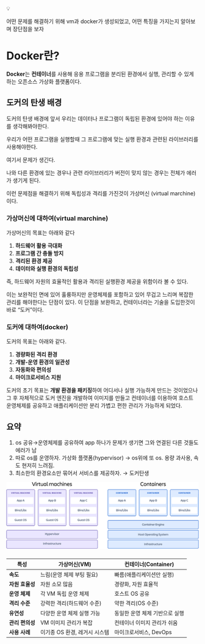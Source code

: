 <aside>
💡

어떤 문제를 해결하기 위해 vm과 docker가 생성되었고, 어떤 특징을 가지는지 알아보며 장단점을 보자

</aside>

# Docker란?

**Docker**는 **컨테이너**를 사용해 응용 프로그램을 분리된 환경에서 실행, 관리할 수 있게 하는 오픈소스 가상화 플랫폼이다.

## 도커의 탄생 배경

 도커의 탄생 배경에 앞서 우리는 데이터나 프로그램이 독립된 환경에 있어야 하는 이유를 생각해봐야한다. 

우리가 어떤 프로그램을 실행할때 그 프로그램에 맞는 실행 환경과 관련된 라이브러리를 사용해야한다. 

여기서 문제가 생긴다. 

나와 다른 환경에 있는 경우나 관련 라이브러리가 버전이 맞지 않는 경우는 전체가 에러가 생기게 된다. 

이런 문제점을 해결하기 위해 독립성과 격리를 가진것이 가상머신 (virtual marchine)이다. 

### 가상머신에 대하여(virtual marchine)

 가상머신의 목표는 아래와 같다 

1. **하드웨어 활용 극대화**
2. **프로그램 간 충돌 방지**
3. **격리된 환경 제공**
4. **데이터와 실행 환경의 독립성**

즉, 하드웨어 자원의 효율적인 활용과 격리된 실행환경 제공을 위함이라 볼 수 있다. 

이는 보완적인 면에 있어 훌륭하지만 운영체제를 포함하고 있어 무겁고 느리며 복잡한 관리를 해야한다는 단점이 있다. 이 단점을 보완하고, 컨테이너라는 기술을 도입한것이 바로 “도커”이다. 

### 도커에 대하여(docker)

 도커의 목표는 아래와 같다.

1. **경량화된 격리 환경**
2. **개발-운영 환경의 일관성**
3. **자동화와 편의성**
4. **마이크로서비스 지원**

도커의 초기 목표는 **개발 환경을 패키징**하여 어디서나 실행 가능하게 만드는 것이었으나 그 후 자체적으로 도커 엔진을 개발하여 이미지를 만들고 컨테이너를 이용하여 호스트 운영체제를 공유하고 애플리케이션만 분리 가볍고 편한 관리가 가능하게 되었다. 

## 요약

1. os 공유→운영체제를 공유하여 app 하나가 문제가 생기면 그와 연결된 다른 것들도 에러가 남   
2. 따로 os를 운영하자. 가상화 플랫폼(hypervisor) → os위에 또 os. 용량 과사용, 속도 현저히 느려짐. 
3. 최소한의 환경요소만 묶어서 서비스를 제공하자. → 도커탄생

![Docker vs VM Diagram](../assets/SWTM-2060_Diagram_Containers_VirtualMachines_v03.png)

### 

| **특성** | **가상머신(VM)** | **컨테이너(Container)** |
| --- | --- | --- |
| **속도** | 느림(운영 체제 부팅 필요) | 빠름(애플리케이션만 실행) |
| **자원 효율성** | 자원 소모 많음 | 경량화, 자원 효율적 |
| **운영 체제** | 각 VM 독립 운영 체제 | 호스트 OS 공유 |
| **격리 수준** | 강력한 격리(하드웨어 수준) | 약한 격리(OS 수준) |
| **유연성** | 다양한 운영 체제 실행 가능 | 동일한 운영 체제 기반으로 실행 |
| **관리 편의성** | VM 이미지 관리가 복잡 | 컨테이너 이미지 관리가 쉬움 |
| **사용 사례** | 이기종 OS 환경, 레거시 시스템 | 마이크로서비스, DevOps |ß
